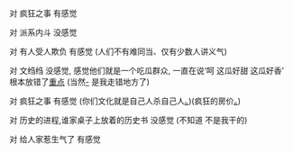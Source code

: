 
对 疯狂之事 有感觉

对 派系内斗 没感觉

对 有人受人欺负 有感觉 (人们不有难同当、仅有少数人讲义气)

对 文绉绉 没感觉, 感觉他们就是一个吃瓜群众, 一直在说‘呵 这瓜好甜 这瓜好香’ 根本放错了[重点](#可以算是很低级的MARKETING) (当然[-](#他可以说他是不喜欢所有人的所有东西或批判地看世界。陪审团面前敢这么说么？) 是我走错地方了)

对 疯狂之事 有感觉 (你们文化就是自己人杀自己人[。](https://github.com/7900ms/000nottheater_deserted_systemsoftware/blob/master/local-lightshelf/聊天记录1.md))(疯狂的房价[。](https://github.com/7900ms/notinternet_deserted/blob/master/small/BBC-vid-中文网.md))

对 历史的进程,谁家桌子上放着的历史书 没感觉 (不知道 不是我干的)

对 给人家惹生气了 有感觉

